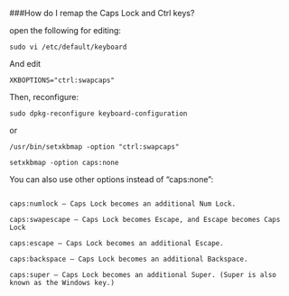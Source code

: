 ###How do I remap the Caps Lock and Ctrl keys?

open the following for editing:

  ```
  sudo vi /etc/default/keyboard
  ```
And edit

  ```
  XKBOPTIONS="ctrl:swapcaps"
  ```

Then, reconfigure:

  ```
  sudo dpkg-reconfigure keyboard-configuration
  ```
or

  ```
  /usr/bin/setxkbmap -option "ctrl:swapcaps"

  ```
  
  ```
  setxkbmap -option caps:none
  ```

You can also use other options instead of “caps:none”:

```

caps:numlock – Caps Lock becomes an additional Num Lock.

caps:swapescape – Caps Lock becomes Escape, and Escape becomes Caps Lock

caps:escape – Caps Lock becomes an additional Escape.

caps:backspace – Caps Lock becomes an additional Backspace.

caps:super – Caps Lock becomes an additional Super. (Super is also known as the Windows key.)
```

